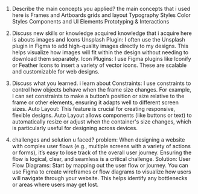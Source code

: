 1. Describe the main concepts you applied?
the main concepts that i used here is  Frames and Artboards
grids and layout
Typography Styles
Color Styles
Components and UI Elements
Prototyping & Interactions

2. Discuss new skills or knowledge acquired 
knowledge that i acquire here is abouts images and Icons
Unsplash Plugin: I often use the Unsplash plugin in Figma to add high-quality images directly to my designs. This helps visualize how images will fit within the design without needing to download them separately.
Icon Plugins: I use Figma plugins like Iconify or Feather Icons to insert a variety of vector icons. These are scalable and customizable for web designs.

3. Discuss what you learned.
i learn about Constraints: I use constraints to control how objects behave when the frame size changes. For example, I can set constraints to make a button’s position or size relative to the frame or other elements, ensuring it adapts well to different screen sizes.
Auto Layout: This feature is crucial for creating responsive, flexible designs. Auto Layout allows components (like buttons or text) to automatically resize or adjust when the container's size changes, which is particularly useful for designing across devices.

4. challenges and solution u faced?
problem: When designing a website with complex user flows (e.g., multiple screens with a variety of actions or forms), it’s easy to lose track of the overall user journey. Ensuring the flow is logical, clear, and seamless is a critical challenge.
Solution:
User Flow Diagrams: Start by mapping out the user flow or journey. You can use Figma to create wireframes or flow diagrams to visualize how users will navigate through your website. This helps identify any bottlenecks or areas where users may get lost.